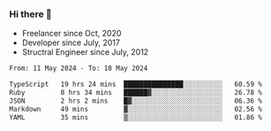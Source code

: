 ### Hi there 👋

- Freelancer since Oct, 2020
- Developer since July, 2017
- Structral Engineer since July, 2012

<!--START_SECTION:waka-->

```txt
From: 11 May 2024 - To: 18 May 2024

TypeScript   19 hrs 24 mins  ███████████████░░░░░░░░░░   60.59 %
Ruby         8 hrs 34 mins   ██████▓░░░░░░░░░░░░░░░░░░   26.78 %
JSON         2 hrs 2 mins    █▓░░░░░░░░░░░░░░░░░░░░░░░   06.36 %
Markdown     49 mins         ▓░░░░░░░░░░░░░░░░░░░░░░░░   02.56 %
YAML         35 mins         ▒░░░░░░░░░░░░░░░░░░░░░░░░   01.86 %
```

<!--END_SECTION:waka-->
